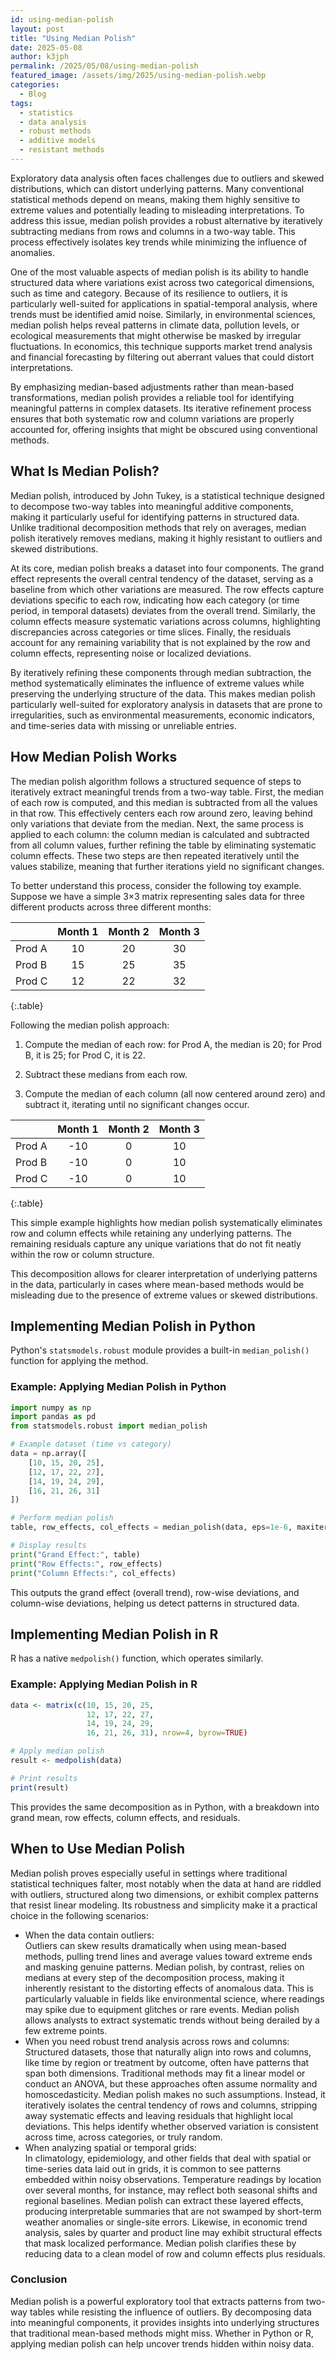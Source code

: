 ```yaml
---
id: using-median-polish
layout: post
title: "Using Median Polish"
date: 2025-05-08
author: k3jph
permalink: /2025/05/08/using-median-polish
featured_image: /assets/img/2025/using-median-polish.webp
categories:
  - Blog
tags:
  - statistics
  - data analysis
  - robust methods
  - additive models
  - resistant methods
---
```


Exploratory data analysis often faces challenges due to outliers and
skewed distributions, which can distort underlying patterns. Many
conventional statistical methods depend on means, making them highly
sensitive to extreme values and potentially leading to misleading
interpretations. To address this issue, median polish provides a robust
alternative by iteratively subtracting medians from rows and columns in
a two-way table. This process effectively isolates key trends while
minimizing the influence of anomalies.

One of the most valuable aspects of median polish is its ability to
handle structured data where variations exist across two categorical
dimensions, such as time and category. Because of its resilience to
outliers, it is particularly well-suited for applications in
spatial-temporal analysis, where trends must be identified amid noise.
Similarly, in environmental sciences, median polish helps reveal
patterns in climate data, pollution levels, or ecological measurements
that might otherwise be masked by irregular fluctuations. In economics,
this technique supports market trend analysis and financial forecasting
by filtering out aberrant values that could distort interpretations.

By emphasizing median-based adjustments rather than mean-based
transformations, median polish provides a reliable tool for identifying
meaningful patterns in complex datasets. Its iterative refinement
process ensures that both systematic row and column variations are
properly accounted for, offering insights that might be obscured using
conventional methods.

## What Is Median Polish?

Median polish, introduced by John Tukey, is a statistical technique
designed to decompose two-way tables into meaningful additive
components, making it particularly useful for identifying patterns in
structured data. Unlike traditional decomposition methods that rely on
averages, median polish iteratively removes medians, making it highly
resistant to outliers and skewed distributions.

At its core, median polish breaks a dataset into four components. The
grand effect represents the overall central tendency of the dataset,
serving as a baseline from which other variations are measured. The
row effects capture deviations specific to each row, indicating how
each category (or time period, in temporal datasets) deviates from the
overall trend. Similarly, the column effects measure systematic
variations across columns, highlighting discrepancies across categories
or time slices. Finally, the residuals account for any remaining
variability that is not explained by the row and column effects,
representing noise or localized deviations.

By iteratively refining these components through median subtraction, the
method systematically eliminates the influence of extreme values while
preserving the underlying structure of the data. This makes median
polish particularly well-suited for exploratory analysis in datasets
that are prone to irregularities, such as environmental measurements,
economic indicators, and time-series data with missing or unreliable
entries.

## How Median Polish Works

The median polish algorithm follows a structured sequence of steps to
iteratively extract meaningful trends from a two-way table. First, the
median of each row is computed, and this median is subtracted from all
the values in that row. This effectively centers each row around zero,
leaving behind only variations that deviate from the median. Next, the
same process is applied to each column: the column median is calculated
and subtracted from all column values, further refining the table by
eliminating systematic column effects. These two steps are then repeated
iteratively until the values stabilize, meaning that further iterations
yield no significant changes.

To better understand this process, consider the following toy example.
Suppose we have a simple 3×3 matrix representing sales data for three
different products across three different months:

|        | Month 1 | Month 2 | Month 3 |
|--------|:-------:|:-------:|:-------:|
| Prod A |  10     | 20      | 30      |
| Prod B |  15     | 25      | 35      |
| Prod C |  12     | 22      | 32      |
{:.table}


Following the median polish approach:

1.  Compute the median of each row: for Prod A, the median is 20; for
    Prod B, it is 25; for Prod C, it is 22.
    
2.  Subtract these medians from each row.

3.  Compute the median of each column (all now centered around zero) and
    subtract it, iterating until no significant changes occur.

|        | Month 1 | Month 2 | Month 3 |
|--------|:-------:|:-------:|:-------:|
| Prod A | -10     |  0      | 10      |
| Prod B | -10     |  0      | 10      |
| Prod C | -10     |  0      | 10      |
{:.table}
    
This simple example highlights how median polish systematically
eliminates row and column effects while retaining any underlying
patterns. The remaining residuals capture any unique variations that do
not fit neatly within the row or column structure.

This decomposition allows for clearer interpretation of underlying
patterns in the data, particularly in cases where mean-based methods
would be misleading due to the presence of extreme values or skewed
distributions.

## Implementing Median Polish in Python

Python's `statsmodels.robust` module provides a built-in
`median_polish()` function for applying the method.

### Example: Applying Median Polish in Python

```python
import numpy as np
import pandas as pd
from statsmodels.robust import median_polish

# Example dataset (time vs category)
data = np.array([
    [10, 15, 20, 25],
    [12, 17, 22, 27],
    [14, 19, 24, 29],
    [16, 21, 26, 31]
])

# Perform median polish
table, row_effects, col_effects = median_polish(data, eps=1e-6, maxiter=10)

# Display results
print("Grand Effect:", table)
print("Row Effects:", row_effects)
print("Column Effects:", col_effects)

```

This outputs the grand effect (overall trend), row-wise deviations, and
column-wise deviations, helping us detect patterns in structured data.

## Implementing Median Polish in R

R has a native `medpolish()` function, which operates similarly.

### Example: Applying Median Polish in R

```r
data <- matrix(c(10, 15, 20, 25,
                 12, 17, 22, 27,
                 14, 19, 24, 29,
                 16, 21, 26, 31), nrow=4, byrow=TRUE)

# Apply median polish
result <- medpolish(data)

# Print results
print(result)

```

This provides the same decomposition as in Python, with a breakdown into
grand mean, row effects, column effects, and residuals.

## When to Use Median Polish

Median polish proves especially useful in settings where traditional
statistical techniques falter, most notably when the data at hand are
riddled with outliers, structured along two dimensions, or exhibit
complex patterns that resist linear modeling. Its robustness and
simplicity make it a practical choice in the following scenarios:

* When the data contain outliers:  
Outliers can skew results dramatically when using mean-based methods,
pulling trend lines and average values toward extreme ends and masking
genuine patterns. Median polish, by contrast, relies on medians at every
step of the decomposition process, making it inherently resistant to the
distorting effects of anomalous data. This is particularly valuable in
fields like environmental science, where readings may spike due to
equipment glitches or rare events. Median polish allows analysts to
extract systematic trends without being derailed by a few extreme
points.
* When you need robust trend analysis across rows and columns:  
Structured datasets, those that naturally align into rows and columns,
like time by region or treatment by outcome, often have patterns that
span both dimensions. Traditional methods may fit a linear model or
conduct an ANOVA, but these approaches often assume normality and
homoscedasticity. Median polish makes no such assumptions. Instead, it
iteratively isolates the central tendency of rows and columns, stripping
away systematic effects and leaving residuals that highlight local
deviations. This helps identify whether observed variation is consistent
across time, across categories, or truly random.
* When analyzing spatial or temporal grids:  
In climatology, epidemiology, and other fields that deal with spatial or
time-series data laid out in grids, it is common to see patterns
embedded within noisy observations. Temperature readings by location
over several months, for instance, may reflect both seasonal shifts and
regional baselines. Median polish can extract these layered effects,
producing interpretable summaries that are not swamped by short-term
weather anomalies or single-site errors. Likewise, in economic trend
analysis, sales by quarter and product line may exhibit structural
effects that mask localized performance. Median polish clarifies these
by reducing data to a clean model of row and column effects plus
residuals.

### Conclusion

Median polish is a powerful exploratory tool that extracts patterns from
two-way tables while resisting the influence of outliers. By decomposing
data into meaningful components, it provides insights into underlying
structures that traditional mean-based methods might miss. Whether in
Python or R, applying median polish can help uncover trends hidden
within noisy data.
